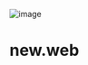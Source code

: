 ![image](https://github.com/BKiptoo/new.web/assets/118271406/fc94143b-0bdb-4312-bcb7-7415ea019abd)
# new.web
